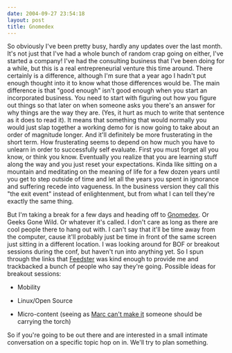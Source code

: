 ```yaml
---
date: 2004-09-27 23:54:18
layout: post
title: Gnomedex
---
```


So obviously I've been pretty busy, hardly any updates over the last month. It's not just that I've had a whole bunch of random crap going on either, I've started a company! I've had the consulting business that I've been doing for a while, but this is a real entrepreneurial venture this time around. There certainly is a difference, although I'm sure that a year ago I hadn't put enough thought into it to know what those differences would be. The main difference is that "good enough" isn't good enough when you start an incorporated business. You need to start with figuring out how you figure out things so that later on when someone asks you there's an answer for why things are the way they are. (Yes, it hurt as much to write that sentence as it does to read it). It means that something that would normally you would just slap together a working demo for is now going to take about an order of magnitude longer.  And it'll definitely be more frusterating in the short term.  How frusterating seems to depend on how much you have to unlearn in order to successfully self evaluate.  First you must forget all you know, or think you know.  Eventually you realize that you are learning stuff along the way and you just reset your expectations.  Kinda like sitting on a mountain and meditating on the meaning of life for a few dozen years until you get to step outside of time and let all the years you spent in ignorance and suffering recede into vagueness.  In the business version they call this "the exit event" instead of enlightenment, but from what I can tell they're exactly the same thing.

But I'm taking a break for a few days and heading off to [Gnomedex](http://www.gnomedex.com/).  Or Geeks Gone Wild.  Or whatever it's called.  I don't care as long as there are cool people there to hang out with.  I can't say that it'll be time away from the computer, cause it'll probably just be time in front of the same screen just sitting in a different location. I was looking around for BOF or breakout sessions during the conf, but haven't run into anything yet. So I spun through the links that [Feedster](http://www.feedster.com) was kind enough to provide me and trackbacked a bunch of people who say they're going. Possible ideas for breakout sessions:




  * Mobility


  * Linux/Open Source


  * Micro-content (seeing as [Marc can't make it](http://marc.blogs.it/archives/2004/09/missing_gnomede.html) someone should be carrying the torch)


So if you're going to be out there and are interested in a small intimate conversation on a specific topic hop on in. We'll try to plan something.
